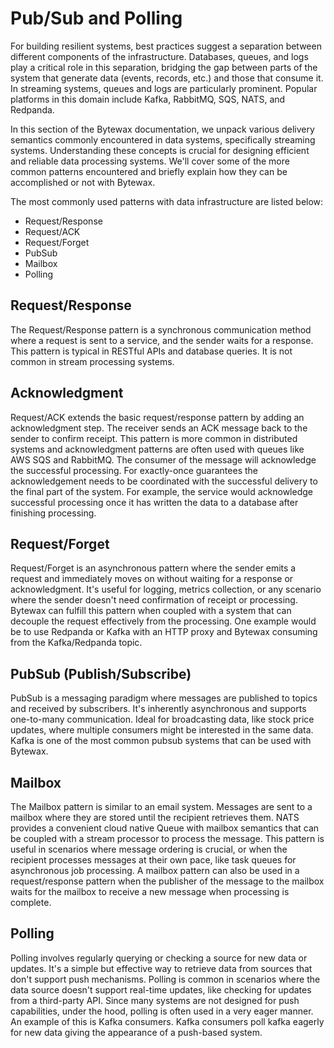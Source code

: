 # Pub/Sub and Polling

For building resilient systems, best practices suggest a separation
between different components of the infrastructure. Databases, queues,
and logs play a critical role in this separation, bridging the gap
between parts of the system that generate data (events, records, etc.)
and those that consume it. In streaming systems, queues and logs are
particularly prominent. Popular platforms in this domain include
Kafka, RabbitMQ, SQS, NATS, and Redpanda.

In this section of the Bytewax documentation, we unpack various
delivery semantics commonly encountered in data systems, specifically
streaming systems. Understanding these concepts is crucial for
designing efficient and reliable data processing systems. We'll cover
some of the more common patterns encountered and briefly explain how
they can be accomplished or not with Bytewax.

The most commonly used patterns with data infrastructure are listed
below:

* Request/Response
* Request/ACK
* Request/Forget
* PubSub
* Mailbox
* Polling

## Request/Response

The Request/Response pattern is a synchronous communication method
where a request is sent to a service, and the sender waits for a
response. This pattern is typical in RESTful APIs and database
queries. It is not common in stream processing systems.

## Acknowledgment

Request/ACK extends the basic request/response pattern by adding an
acknowledgment step. The receiver sends an ACK message back to the
sender to confirm receipt. This pattern is more common in distributed
systems and acknowledgment patterns are often used with queues like
AWS SQS and RabbitMQ. The consumer of the message will acknowledge the
successful processing. For exactly-once guarantees the acknowledgement
needs to be coordinated with the successful delivery to the final part
of the system. For example, the service would acknowledge successful
processing once it has written the data to a database after finishing
processing.

## Request/Forget

Request/Forget is an asynchronous pattern where the sender emits a
request and immediately moves on without waiting for a response or
acknowledgment. It's useful for logging, metrics collection, or any
scenario where the sender doesn't need confirmation of receipt or
processing. Bytewax can fulfill this pattern when coupled with a
system that can decouple the request effectively from the processing.
One example would be to use Redpanda or Kafka with an HTTP proxy and
Bytewax consuming from the Kafka/Redpanda topic.

## PubSub (Publish/Subscribe)

PubSub is a messaging paradigm where messages are published to topics
and received by subscribers. It's inherently asynchronous and supports
one-to-many communication. Ideal for broadcasting data, like stock
price updates, where multiple consumers might be interested in the
same data. Kafka is one of the most common pubsub systems that can be
used with Bytewax.

## Mailbox

The Mailbox pattern is similar to an email system. Messages are sent
to a mailbox where they are stored until the recipient retrieves them.
NATS provides a convenient cloud native Queue with mailbox semantics
that can be coupled with a stream processor to process the message.
This pattern is useful in scenarios where message ordering is crucial,
or when the recipient processes messages at their own pace, like task
queues for asynchronous job processing. A mailbox pattern can also be
used in a request/response pattern when the publisher of the message
to the mailbox waits for the mailbox to receive a new message when
processing is complete.

## Polling

Polling involves regularly querying or checking a source for new data
or updates. It's a simple but effective way to retrieve data from
sources that don't support push mechanisms. Polling is common in
scenarios where the data source doesn't support real-time updates,
like checking for updates from a third-party API. Since many systems
are not designed for push capabilities, under the hood, polling is
often used in a very eager manner. An example of this is Kafka
consumers. Kafka consumers poll kafka eagerly for new data giving the
appearance of a push-based system.
